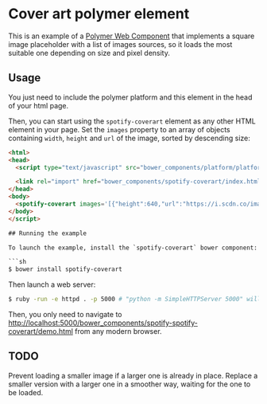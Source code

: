 # Cover art polymer element

This is an example of a [Polymer Web Component](www.polymer-project.org) that implements a square image placeholder with a list of images sources, so it loads the most suitable one depending on size and pixel density.

## Usage

You just need to include the polymer platform and this element in the head of
your html page.

Then, you can start using the `spotify-coverart` element as any other HTML element
in your page. Set the `images` property to an array of objects containing `width`, 
`height` and `url` of the image, sorted by descending size:

```html
<html>
<head>
  <script type="text/javascript" src="bower_components/platform/platform.js"></script>

  <link rel="import" href="bower_components/spotify-coverart/index.html">
</head>
<body>
  <spotify-coverart images='[{"height":640,"url":"https://i.scdn.co/image/4ba3d88559683547a61210cffe82349b1094482e","width":480},{"height":300,"url":"https://i.scdn.co/image/23b8e2a3ffa06d001ff77de738b3c89aed02af8e","width":225},{"height":64,"url":"https://i.scdn.co/image/504389979f2fa66a804b7311e5ce634090a608a1","width":48}]'></spotify-coverart>
</body>
</script>

## Running the example

To launch the example, install the `spotify-coverart` bower component:

```sh
$ bower install spotify-coverart
```

Then launch a web server:

```sh
$ ruby -run -e httpd . -p 5000 # "python -m SimpleHTTPServer 5000" will also do the trick
```

Then, you only need to navigate to [http://localhost:5000/bower_components/spotify-spotify-coverart/demo.html](http://localhost:5000/bower_components/spotify-spotify-coverart/demo.html) from any modern browser.

## TODO

Prevent loading a smaller image if a larger one is already in place.
Replace a smaller version with a larger one in a smoother way, waiting for the one to be loaded. 
